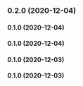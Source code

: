 ### 0.2.0 (2020-12-04)

#### 0.1.0 (2020-12-04)

#### 0.1.0 (2020-12-04)

#### 0.1.0 (2020-12-03)

#### 0.1.0 (2020-12-03)

